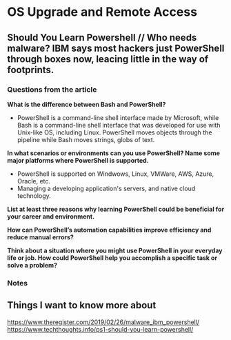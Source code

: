 # OS Upgrade and Remote Access

## Should You Learn Powershell // Who needs malware? IBM says most hackers just PowerShell through boxes now, leacing little in the way of footprints. 

### Questions from the article
**What is the difference between Bash and PowerShell?**
- PowerShell is a command-line shell interface made by Microsoft, while Bash is a command-line shell interface that was developed for use with Unix-like OS, including Linux. PowerShell moves objects through the pipeline while Bash moves strings, globs of text.

**In what scenarios or environments can you use PowerShell? Name some major platforms where PowerShell is supported.**
- PowerShell is supported on Windwows, Linux, VMWare, AWS, Azure, Oracle, etc.
- Managing a developing application's servers, and native cloud technology.


**List at least three reasons why learning PowerShell could be beneficial for your career and environment.**

**How can PowerShell’s automation capabilities improve efficiency and reduce manual errors?**

**Think about a situation where you might use PowerShell in your everyday life or job. How could PowerShell help you accomplish a specific task or solve a problem?**

### Notes

## Things I want to know more about 

https://www.theregister.com/2019/02/26/malware_ibm_powershell/
https://www.techthoughts.info/ps1-should-you-learn-powershell/
